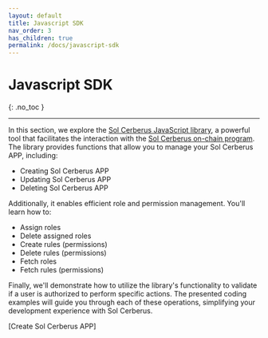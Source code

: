 ```yaml
---
layout: default
title: Javascript SDK
nav_order: 3
has_children: true
permalink: /docs/javascript-sdk
---
```


# Javascript SDK
{: .no_toc }

---

In this section, we explore the [Sol Cerberus JavaScript library], a powerful tool that facilitates the interaction with the [Sol Cerberus on-chain program]. The library provides functions that allow you to manage your Sol Cerberus APP, including:

- Creating Sol Cerberus APP
- Updating Sol Cerberus APP
- Deleting Sol Cerberus APP
  
Additionally, it enables efficient role and permission management. You'll learn how to:

- Assign roles
- Delete assigned roles
- Create rules (permissions)
- Delete rules (permissions)
- Fetch roles
- Fetch rules (permissions)

Finally, we'll demonstrate how to utilize the library's functionality to validate if a user is authorized to perform specific actions. The presented coding examples will guide you through each of these operations, simplifying your development experience with Sol Cerberus.

<div class="prev-next">
<div markdown="1">
</div>
<div markdown="1">
[Create Sol Cerberus APP]
</div>
</div>


[Sol Cerberus JavaScript library]: https://github.com/AnderUstarroz/sol-cerberus-js
[Sol Cerberus on-chain program]: https://github.com/AnderUstarroz/sol-cerberus
